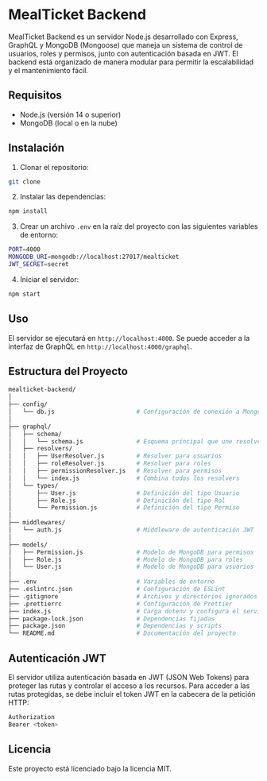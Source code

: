 # MealTicket Backend

MealTicket Backend es un servidor Node.js desarrollado con Express, GraphQL y MongoDB (Mongoose) que maneja un sistema de control de usuarios, roles y permisos, junto con autenticación basada en JWT. El backend está organizado de manera modular para permitir la escalabilidad y el mantenimiento fácil.

## Requisitos

- Node.js (versión 14 o superior)
- MongoDB (local o en la nube)

## Instalación

1. Clonar el repositorio:

```bash
git clone
```

2. Instalar las dependencias:

```bash
npm install
```

3. Crear un archivo `.env` en la raíz del proyecto con las siguientes variables de entorno:

```bash
PORT=4000
MONGODB_URI=mongodb://localhost:27017/mealticket
JWT_SECRET=secret
```

4. Iniciar el servidor:

```bash
npm start
```

## Uso

El servidor se ejecutará en `http://localhost:4000`. Se puede acceder a la interfaz de GraphQL en `http://localhost:4000/graphql`.

## Estructura del Proyecto

```bash
mealticket-backend/
│
├── config/
│   └── db.js                       # Configuración de conexión a MongoDB
│
├── graphql/
│   ├── schema/
│   │   └── schema.js               # Esquema principal que une resolvers
│   ├── resolvers/
│   │   ├── UserResolver.js         # Resolver para usuarios
│   │   ├── roleResolver.js         # Resolver para roles
│   │   ├── permissionResolver.js   # Resolver para permisos
│   │   └── index.js                # Combina todos los resolvers
│   └── types/
│       ├── User.js                 # Definición del tipo Usuario
│       ├── Role.js                 # Definición del tipo Rol
│       └── Permission.js           # Definición del tipo Permiso
│
├── middlewares/
│   └── auth.js                     # Middleware de autenticación JWT
│
├── models/
│   ├── Permission.js               # Modelo de MongoDB para permisos
│   ├── Role.js                     # Modelo de MongoDB para roles
│   └── User.js                     # Modelo de MongoDB para usuarios
│
├── .env                            # Variables de entorno
├── .eslintrc.json                  # Configuración de ESLint
├── .gitignore                      # Archivos y directorios ignorados por Git
├── .prettierrc                     # Configuración de Prettier
├── index.js                        # Carga dotenv y configura el servidor
├── package-lock.json               # Dependencias fijadas
├── package.json                    # Dependencias y scripts
└── README.md                       # Documentación del proyecto
```

## Autenticación JWT

El servidor utiliza autenticación basada en JWT (JSON Web Tokens) para proteger las rutas y controlar el acceso a los recursos. Para acceder a las rutas protegidas, se debe incluir el token JWT en la cabecera de la petición HTTP:

```bash
Authorization
Bearer <token>
```

## Licencia

Este proyecto está licenciado bajo la licencia MIT.
